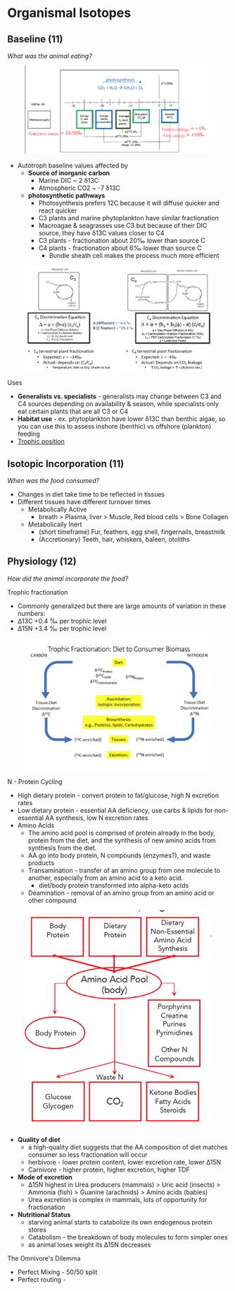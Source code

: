 # Organismal Isotopes

## Baseline (11)

_What was the animal eating?_&#x20;

<figure><img src="../../.gitbook/assets/Screen Shot 2023-05-12 at 9.21.19 AM.png" alt=""><figcaption></figcaption></figure>

* Autotroph baseline values affected by&#x20;
  * **Source of inorganic carbon**&#x20;
    * Marine DIC \~ 2 δ13C&#x20;
    * Atmospheric CO2 \~ -7 δ13C&#x20;
  * **photosynthetic pathways**&#x20;
    * Photosynthesis prefers 12C because it will diffuse quicker and react quicker&#x20;
    * C3 plants and marine phytoplankton have similar fractionation&#x20;
    * Macroagae & seagrasses use C3 but because of their DIC source, they have δ13C values closer to C4&#x20;
    * C3 plants - fractionation about 20‰  lower than source C
    * C4 plants - fractionation about 6‰ lower than source C &#x20;
      * Bundle sheath cell makes the process much more efficient&#x20;

<figure><img src="../../.gitbook/assets/Screen Shot 2023-05-12 at 10.07.19 AM.png" alt=""><figcaption></figcaption></figure>

Uses&#x20;

* **Generalists vs. specialists** - generalists may change between C3 and C4 sources depending on availability & season, while specialists only eat certain plants that are all C3 or C4&#x20;
* **Habitat use** - ex. phytoplankton have lower δ13C than benthic algae, so you can use this to assess inshore (benthic) vs offshore (plankton) feeding&#x20;
* [Trophic position ](../csia/n-trophic-vs.-source.md)

## Isotopic Incorporation (11)

_When was the food consumed?_&#x20;

* Changes in diet take time to be reflected in tissues
* Different tissues have different turnover times&#x20;
  * Metabolically Active
    * breath > Plasma, liver > Muscle, Red blood cells > Bone Collagen&#x20;
  * Metabolically Inert
    * (short timeframe) Fur, feathers, egg shell, fingernails, breastmilk&#x20;
    * (Accretionary) Teeth, hair, whiskers, baleen, otoliths&#x20;

## Physiology  (12)

_How did the animal incorporate the food?_&#x20;

Trophic fractionation&#x20;

* Commonly generalized but there are large amounts of variation in these numbers:&#x20;
* ∆13C +0.4 ‰ per trophic level&#x20;
* ∆15N +3.4 ‰ per trophic level   &#x20;

<figure><img src="../../.gitbook/assets/Screen Shot 2023-05-12 at 10.30.56 AM.png" alt=""><figcaption></figcaption></figure>

N - Protein Cycling&#x20;

* High dietary protein - convert protein to fat/glucose, high N excretion rates
* Low dietary protein - essential AA deficiency, use carbs & lipids for non-essential AA synthesis, low N excretion rates&#x20;
* Amino Acids&#x20;
  * The amino acid pool is comprised of protein already in the body, protein from the diet, and the synthesis of new amino acids from synthesis from the diet.&#x20;
  * AA go into body protein, N compounds (enzymes?), and waste products
  * Transamination - transfer of an amino group from one molecule to another, especially from an amino acid to a keto acid.&#x20;
    * diet/body protein transformed into alpha-keto acids&#x20;
  * Deamination - removal of an amino group from an amino acid or other compound



<figure><img src="../../.gitbook/assets/Screen Shot 2023-05-12 at 10.32.44 AM.png" alt=""><figcaption></figcaption></figure>

* **Quality of diet**&#x20;
  * &#x20;a high-quality diet suggests that the AA composition of diet matches consumer so  less fractionation will occur&#x20;
  * herbivore - lower protein content, lower excretion rate, lower ∆15N
  * Carnivore - higher protein, higher excretion, higher TDF&#x20;
* **Mode of excretion**&#x20;
  * ∆15N highest in Urea producers (mammals) > Uric acid (insects) > Ammonia (fish) > Guanine (arachnids) > Amino acids (babies)
  * Urea excretion is complex in mammals, lots of opportunity for fractionation&#x20;
* **Nutritional Status**&#x20;
  * starving animal starts to catabolize its own endogenous protein stores&#x20;
  * Catabolism - the breakdown of body molecules to form simpler ones&#x20;
  * as animal loses weight its ∆15N decreases

The Omnivore's Dilemma&#x20;

* Perfect Mixing - 50/50 split&#x20;
* Perfect routing -&#x20;


